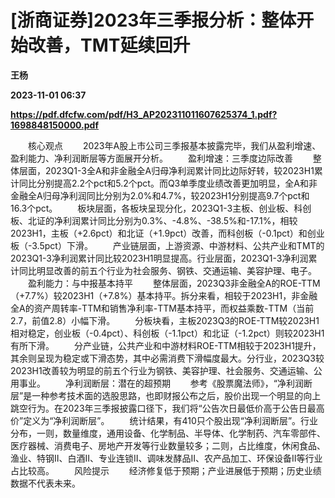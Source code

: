 # [浙商证券]2023年三季报分析：整体开始改善，TMT延续回升
**王杨**

**2023-11-01 06:37**

**https://pdf.dfcfw.com/pdf/H3_AP202311011607625374_1.pdf?1698848150000.pdf**

　　核心观点 　　2023年A股上市公司三季报基本披露完毕，我们从盈利增速、盈利能力、净利润断层等方面展开分析。 　　盈利增速：三季度边际改善 　　整体层面，2023Q1-3全A和非金融全A归母净利润累计同比边际好转，较2023H1累计同比分别提高2.2个pct和5.2个pct。而Q3单季度业绩改善更加明显，全A和非金融全A归母净利润同比分别为2.0%和4.7%，较2023H1分别提高9.7个pct和16.3个pct。 　　板块层面，各板块呈现分化，2023Q1-3主板、创业板、科创板、北证的净利润累计同比分别为0.3%、-4.8%、-38.5%和-17.1%，相较2023H1，主板（+2.6pct）和北证（+1.9pct）改善，而科创板（-0.1pct）和创业板（-3.5pct）下滑。 　　产业链层面，上游资源、中游材料、公共产业和TMT的2023Q1-3净利润累计同比较2023H1明显提高。行业层面，2023Q1-3净利润累计同比明显改善的前五个行业为社会服务、钢铁、交通运输、美容护理、电子。 　　盈利能力：与中报基本持平 　　整体层面，2023Q3非金融全A的ROE-TTM（+7.7%）较2023H1（+7.8%）基本持平。拆分来看，相较于2023H1，非金融全A的资产周转率-TTM和销售净利率-TTM基本持平，而权益乘数-TTM（当前2.7，前值2.8）小幅下滑。 　　分板块看，主板2023Q3的ROE-TTM较2023H1相对稳定，创业板（-0.4pct）、科创板（-1.1pct）和北证（-1.2pct）则较2023H1有所下滑。 　　分产业链，公共产业和中游材料ROE-TTM相较于2023H1提升，其余则呈现为稳定或下滑态势，其中必需消费下滑幅度最大。分行业，2023Q3较2023H1改善较为明显的前五个行业为钢铁、美容护理、社会服务、交通运输、公用事业。 　　净利润断层：潜在的超预期 　　参考《股票魔法师》，“净利润断层”是一种参考技术面的选股思路，也即财报公布之后，股价出现一个明显的向上跳空行为。在2023年三季报披露口径下，我们将“公告次日最低价高于公告日最高价”定义为“净利润断层”。 　　统计结果，有410只个股出现“净利润断层”。行业分布，一则，数量维度，通用设备、化学制品、半导体、化学制药、汽车零部件、医疗器械、消费电子、房地产开发等行业数量较多；二则，占比维度，休闲食品、渔业、特钢Ⅱ、白酒Ⅱ、专业连锁Ⅱ、调味发酵品Ⅱ、农产品加工、环保设备Ⅱ等行业占比较高。 　　风险提示 　　经济修复低于预期；产业进展低于预期；历史业绩数据不代表未来。